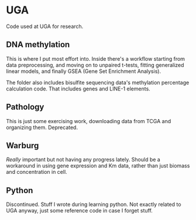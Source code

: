 # UGA
Code used at UGA for research.

## DNA methylation
This is where I put most effort into. Inside there's a workflow starting from data preprocessing, and moving on to unpaired
t-tests, fitting generalized linear models, and finally GSEA (Gene Set Enrichment Analysis).

The folder also includes bisulfite sequencing data's methylation percentage calculation code. That includes genes and LINE-1 elements.

## Pathology
This is just some exercising work, downloading data from TCGA and organizing them. Deprecated.

## Warburg
*Really* important but not having any progress lately. Should be a workaround in using gene expression and Km data, rather than just biomass and concentration in cell.

## Python
Discontinued. Stuff I wrote during learning python. Not exactly related to UGA anyway, just some reference code in case I forget stuff.

